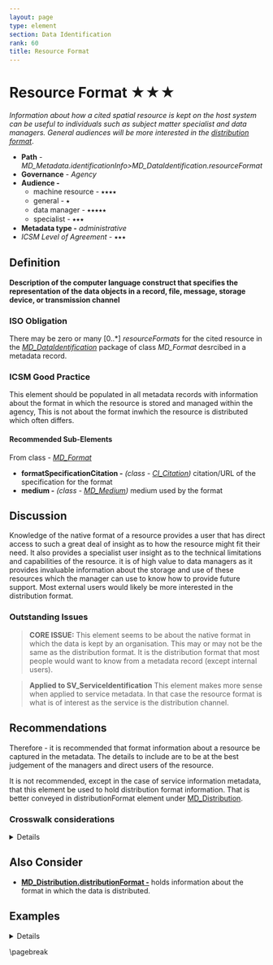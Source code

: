 ```yaml
---
layout: page
type: element
section: Data Identification
rank: 60
title: Resource Format
---
```

# Resource Format  ★★★
*Information about how a cited spatial resource is kept on the host system can be useful to individuals such as subject matter specialist and data managers. General audiences will be more interested in the [distribution format](./DistributionInfo)*.

- **Path** - *MD_Metadata.identificationInfo>MD_DataIdentification.resourceFormat*
- **Governance** - *Agency*
- **Audience -**
  - machine resource - ⭑⭑⭑⭑
  - general - ⭑
  - data manager - ⭑⭑⭑⭑⭑
  - specialist - ⭑⭑⭑
- **Metadata type -** *administrative*
- *ICSM Level of Agreement -* ⭑⭑⭑

## Definition
**Description of the computer language construct that specifies the representation of the data objects in a record, file, message, storage device, or transmission channel**

### ISO Obligation

There may be zero or many [0..\*] *resourceFormats* for the cited resource in the  *[MD_DataIdentification](./class-MD_DataIdentification)* package of class *MD_Format* desrcibed in a metadata record.

###  ICSM Good Practice

This element should be populated in all metadata records with information about the format in which the resource is stored and managed within the agency,  This is not about the format inwhich the resource is distributed which often differs.

#### Recommended Sub-Elements

From class - *[MD_Format](http://wiki.esipfed.org/index.php/MD_Format)*

* **formatSpecificationCitation -** *(class - [CI_Citation](./class-CI_Citation))* citation/URL of the specification for the format
* **medium -** *(class - [MD_Medium](http://wiki.esipfed.org/index.php/MD_Medium))*  medium used by the format

## Discussion

Knowledge of the native format of a resource provides a user that has direct access to such a great deal of insight as to how the resource might fit their need. It also provides a specialist user insight as to the technical limitations and capabilities of the resource. it is of high value to data managers as it provides invaluable information about the storage and use of these resources which the manager can use to know how to provide future support.
Most external users would likely be more interested in the distribution format.

### Outstanding Issues

> **CORE ISSUE:**
This element seems to be about the native format in which the data is kept by an organisation.  This may or may not be the same as the distribution format. It is the distribution format that most people would want to know from a metadata record (except internal users).

> **Applied to SV_ServiceIdentification**
This element makes more sense when applied to service metadata.  In that case the resource format is what is of interest as the service is the distribution channel.

## Recommendations

Therefore - it is recommended that format information about a resource be captured in the metadata. The details to include are to be at the best judgement of the managers and direct users of the resource.

It is not recommended, except in the case of service information metadata, that this element be used to hold distribution format information. That is better conveyed in distributionFormat element under [MD_Distribution](./DistributionInfo).


### Crosswalk considerations

<details>

#### Dublin core / CKAN / data.gov.au 

likely unneeded unless a service

#### DCAT 

mapping as yet unknown

</details>

## Also Consider

- **[MD_Distribution.distributionFormat -](./DistributionInfo)**  holds information about the format in which the data is distributed.


## Examples

<details>

### XML 
```
<mdb:MD_Metadata>
....
   <mdb:identificationInfo>
      <mri:MD_DataIdentification>
      ....
         <mri:resourceFormat>
            <mrd:MD_Format>
               <mrd:formatSpecificationCitation>
                  <cit:CI_Citation>
                     <cit:title>
                        <gco:CharacterString>PostGIS</gco:CharacterString>
                     </cit:title>
                  </cit:CI_Citation>
               </mrd:formatSpecificationCitation>
               <mrd:medium>
                  <mrd:MD_Medium>
                     <mrd:name>
                        <cit:CI_Citation>
                           <cit:title>
                              <gco:CharacterString>My Cloud
                              </gco:CharacterString>
                           </cit:title>
                        </cit:CI_Citation>
                     </mrd:name>
                  </mrd:MD_Medium>
               </mrd:medium>
            </mrd:MD_Format>
         </mri:resourceFormat>
      ....
     </mri:supplementalInformation>
  </mri:MD_DataIdentification>
....
</mdb:MD_Metadata>
```

### UML diagrams
Recommended elements highlighted in Yellow

![resourceFormat](../images/ResourceFormatUML.png)

</details>

\pagebreak
